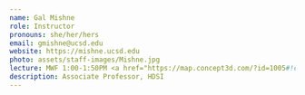 ```yaml
---
name: Gal Mishne
role: Instructor
pronouns: she/her/hers
email: gmishne@ucsd.edu
website: https://mishne.ucsd.edu
photo: assets/staff-images/Mishne.jpg
lecture: MWF 1:00-1:50PM <a href="https://map.concept3d.com/?id=1005#!ct/18312,63891,65653?m/246320?s/PCYNH">Pepper Canyon Hall 106</a>
description: Associate Professor, HDSI
---
```

